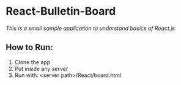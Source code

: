 # React-Bulletin-Board

_This is a small sample application to understand basics of React.js_

## How to Run:

1. Clone the app
2. Put inside any server
3. Run with: \<server path\>/React/board.html 

